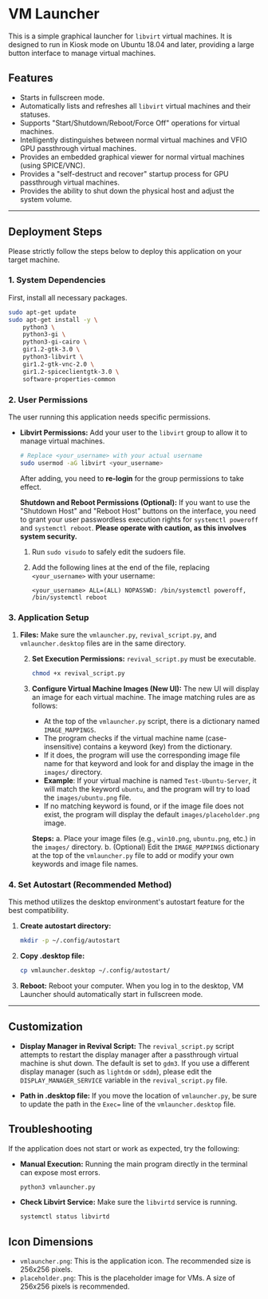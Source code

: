 # VM Launcher

This is a simple graphical launcher for `libvirt` virtual machines. It is designed to run in Kiosk mode on Ubuntu 18.04 and later, providing a large button interface to manage virtual machines.

## Features

- Starts in fullscreen mode.
- Automatically lists and refreshes all `libvirt` virtual machines and their statuses.
- Supports "Start/Shutdown/Reboot/Force Off" operations for virtual machines.
- Intelligently distinguishes between normal virtual machines and VFIO GPU passthrough virtual machines.
- Provides an embedded graphical viewer for normal virtual machines (using SPICE/VNC).
- Provides a "self-destruct and recover" startup process for GPU passthrough virtual machines.
- Provides the ability to shut down the physical host and adjust the system volume.

---

## Deployment Steps

Please strictly follow the steps below to deploy this application on your target machine.

### 1. System Dependencies

First, install all necessary packages.

```bash
sudo apt-get update
sudo apt-get install -y \
    python3 \
    python3-gi \
    python3-gi-cairo \
    gir1.2-gtk-3.0 \
    python3-libvirt \
    gir1.2-gtk-vnc-2.0 \
    gir1.2-spiceclientgtk-3.0 \
    software-properties-common
```

### 2. User Permissions

The user running this application needs specific permissions.

- **Libvirt Permissions:** Add your user to the `libvirt` group to allow it to manage virtual machines.

  ```bash
  # Replace <your_username> with your actual username
  sudo usermod -aG libvirt <your_username>
  ```
  After adding, you need to **re-login** for the group permissions to take effect.

  **Shutdown and Reboot Permissions (Optional):**
  If you want to use the "Shutdown Host" and "Reboot Host" buttons on the interface, you need to grant your user passwordless execution rights for `systemctl poweroff` and `systemctl reboot`.
  **Please operate with caution, as this involves system security.**

  1.  Run `sudo visudo` to safely edit the sudoers file.
  2.  Add the following lines at the end of the file, replacing `<your_username>` with your username:

      ```
      <your_username> ALL=(ALL) NOPASSWD: /bin/systemctl poweroff, /bin/systemctl reboot
      ```

### 3. Application Setup

1.  **Files:** Make sure the `vmlauncher.py`, `revival_script.py`, and `vmlauncher.desktop` files are in the same directory.

    2.  **Set Execution Permissions:** `revival_script.py` must be executable.

        ```bash
        chmod +x revival_script.py
        ```

    3.  **Configure Virtual Machine Images (New UI):**
        The new UI will display an image for each virtual machine. The image matching rules are as follows:
        -   At the top of the `vmlauncher.py` script, there is a dictionary named `IMAGE_MAPPINGS`.
        -   The program checks if the virtual machine name (case-insensitive) contains a keyword (key) from the dictionary.
        -   If it does, the program will use the corresponding image file name for that keyword and look for and display the image in the `images/` directory.
        -   **Example**: If your virtual machine is named `Test-Ubuntu-Server`, it will match the keyword `ubuntu`, and the program will try to load the `images/ubuntu.png` file.
        -   If no matching keyword is found, or if the image file does not exist, the program will display the default `images/placeholder.png` image.

        **Steps:**
        a.  Place your image files (e.g., `win10.png`, `ubuntu.png`, etc.) in the `images/` directory.
        b.  (Optional) Edit the `IMAGE_MAPPINGS` dictionary at the top of the `vmlauncher.py` file to add or modify your own keywords and image file names.
### 4. Set Autostart (Recommended Method)

This method utilizes the desktop environment's autostart feature for the best compatibility.

1.  **Create autostart directory:**

    ```bash
    mkdir -p ~/.config/autostart
    ```

2.  **Copy .desktop file:**

    ```bash
    cp vmlauncher.desktop ~/.config/autostart/
    ```

3.  **Reboot:** Reboot your computer. When you log in to the desktop, VM Launcher should automatically start in fullscreen mode.

---

## Customization

- **Display Manager in Revival Script:**
  The `revival_script.py` script attempts to restart the display manager after a passthrough virtual machine is shut down. The default is set to `gdm3`. If you use a different display manager (such as `lightdm` or `sddm`), please edit the `DISPLAY_MANAGER_SERVICE` variable in the `revival_script.py` file.

- **Path in .desktop file:**
  If you move the location of `vmlauncher.py`, be sure to update the path in the `Exec=` line of the `vmlauncher.desktop` file.

## Troubleshooting

If the application does not start or work as expected, try the following:

- **Manual Execution:** Running the main program directly in the terminal can expose most errors.

  ```bash
  python3 vmlauncher.py
  ```

- **Check Libvirt Service:** Make sure the `libvirtd` service is running.

  ```bash
  systemctl status libvirtd
  ```

## Icon Dimensions

- `vmlauncher.png`: This is the application icon. The recommended size is 256x256 pixels.
- `placeholder.png`: This is the placeholder image for VMs. A size of 256x256 pixels is recommended.